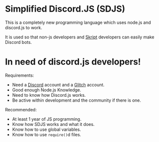 # Simplified Discord.JS (SDJS)

This is a completely new programming language which uses node.js and discord.js to work.

It is used so that non-js developers and [Skript](https://dev.bukkit.org/projects/skript) developers can easily make Discord bots.

# In need of discord.js developers!

Requirements:
- Need a [Discord](https://discordapp.com/) account and a [Glitch](https://glitch.com/) account.
- Good enough Node.js Knowledge.
- Need to know how Discord.js works.
- Be active within development and the community if there is one.

Recommended:
- At least 1 year of JS programming.
- Know how SDJS works and what it does. 
- Know how to use global variables.
- Know how to use `require()`d files.
